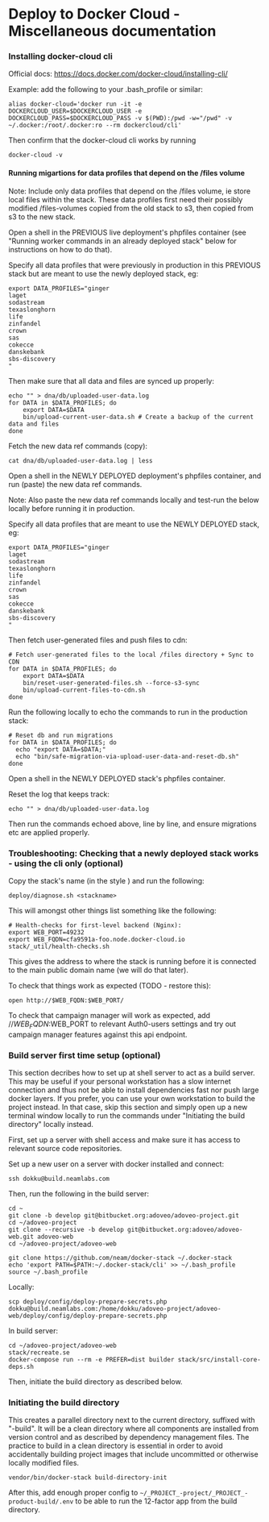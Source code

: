 Deploy to Docker Cloud - Miscellaneous documentation
=============================================

### Installing docker-cloud cli

Official docs: https://docs.docker.com/docker-cloud/installing-cli/

Example: add the following to your .bash_profile or similar:

    alias docker-cloud='docker run -it -e DOCKERCLOUD_USER=$DOCKERCLOUD_USER -e DOCKERCLOUD_PASS=$DOCKERCLOUD_PASS -v $(PWD):/pwd -w="/pwd" -v ~/.docker:/root/.docker:ro --rm dockercloud/cli'

Then confirm that the docker-cloud cli works by running

    docker-cloud -v

#### Running migartions for data profiles that depend on the /files volume

Note: Include only data profiles that depend on the /files volume, ie store local files within the stack. These data profiles first need their possibly modified /files-volumes copied from the old stack to s3, then copied from s3 to the new stack.

Open a shell in the PREVIOUS live deployment's phpfiles container (see "Running worker commands in an already deployed stack" below for instructions on how to do that). 

Specify all data profiles that were previously in production in this PREVIOUS stack but are meant to use the newly deployed stack, eg:

```
export DATA_PROFILES="ginger
laget
sodastream
texaslonghorn
life
zinfandel
crown
sas
cokecce
danskebank
sbs-discovery
"
```

Then make sure that all data and files are synced up properly:

    echo "" > dna/db/uploaded-user-data.log
    for DATA in $DATA_PROFILES; do
        export DATA=$DATA
        bin/upload-current-user-data.sh # Create a backup of the current data and files
    done

Fetch the new data ref commands (copy):

    cat dna/db/uploaded-user-data.log | less

Open a shell in the NEWLY DEPLOYED deployment's phpfiles container, and run (paste) the new data ref commands.

Note: Also paste the new data ref commands locally and test-run the below locally before running it in production.

Specify all data profiles that are meant to use the NEWLY DEPLOYED stack, eg:

```
export DATA_PROFILES="ginger
laget
sodastream
texaslonghorn
life
zinfandel
crown
sas
cokecce
danskebank
sbs-discovery
"
```

Then fetch user-generated files and push files to cdn:

    # Fetch user-generated files to the local /files directory + Sync to CDN
    for DATA in $DATA_PROFILES; do
        export DATA=$DATA
        bin/reset-user-generated-files.sh --force-s3-sync
        bin/upload-current-files-to-cdn.sh
    done

Run the following locally to echo the commands to run in the production stack: 

    # Reset db and run migrations
    for DATA in $DATA_PROFILES; do
      echo "export DATA=$DATA;"
      echo "bin/safe-migration-via-upload-user-data-and-reset-db.sh"
    done
    
Open a shell in the NEWLY DEPLOYED stack's phpfiles container.

Reset the log that keeps track:

    echo "" > dna/db/uploaded-user-data.log

Then run the commands echoed above, line by line, and ensure migrations etc are applied properly. 

### Troubleshooting: Checking that a newly deployed stack works - using the cli only (optional)

Copy the stack's name (in the style <date><vhost><commitsha>) and run the following:

    deploy/diagnose.sh <stackname>

This will amongst other things list something like the following:

    # Health-checks for first-level backend (Nginx):
    export WEB_PORT=49232
    export WEB_FQDN=cfa9591a-foo.node.docker-cloud.io
    stack/_util/health-checks.sh

This gives the address to where the stack is running before it is connected to the main public domain name (we will do that later). 

To check that things work as expected (TODO - restore this):

    open http://$WEB_FQDN:$WEB_PORT/

To check that campaign manager will work as expected, add //$WEB_FQDN:$WEB_PORT to relevant Auth0-users settings and try out campaign manager features against this api endpoint.

### Build server first time setup (optional)

This section decribes how to set up at shell server to act as a build server. This may be useful if your personal workstation has a slow internet connection and thus not be able to install dependencies fast nor push large docker layers. 
If you prefer, you can use your own workstation to build the project instead. In that case, skip this section and simply open up a new terminal window locally to run the commands under "Initiating the build directory" locally instead.

First, set up a server with shell access and make sure it has access to relevant source code repositories. 

Set up a new user on a server with docker installed and connect:

    ssh dokku@build.neamlabs.com

Then, run the following in the build server:

    cd ~
    git clone -b develop git@bitbucket.org:adoveo/adoveo-project.git
    cd ~/adoveo-project
    git clone --recursive -b develop git@bitbucket.org:adoveo/adoveo-web.git adoveo-web
    cd ~/adoveo-project/adoveo-web
    
    git clone https://github.com/neam/docker-stack ~/.docker-stack
    echo 'export PATH=$PATH:~/.docker-stack/cli' >> ~/.bash_profile
    source ~/.bash_profile

Locally:

    scp deploy/config/deploy-prepare-secrets.php dokku@build.neamlabs.com:/home/dokku/adoveo-project/adoveo-web/deploy/config/deploy-prepare-secrets.php

In build server:

    cd ~/adoveo-project/adoveo-web
    stack/recreate.se
    docker-compose run --rm -e PREFER=dist builder stack/src/install-core-deps.sh
    
Then, initiate the build directory as described below.
    
### Initiating the build directory

This creates a parallel directory next to the current directory, suffixed with "-build". It will be a clean directory where all components are installed from version control and as described by dependency management files. The practice to build in a clean directory is essential in order to avoid accidentally building project images that include uncommitted or otherwise locally modified files. 

    vendor/bin/docker-stack build-directory-init

After this, add enough proper config to `~/_PROJECT_-project/_PROJECT_-product-build/.env` to be able to run the 12-factor app from the build directory.
